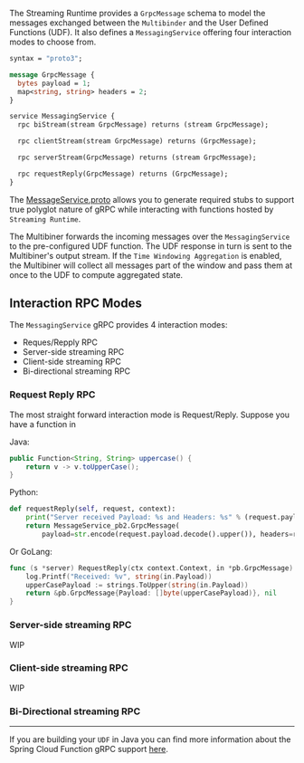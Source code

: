 
The Streaming Runtime provides a `GrpcMessage` schema to model the messages exchanged between the `Multibinder` and the User Defined Functions (UDF).
It also defines a `MessagingService` offering four interaction modes to choose from. 

```protobuf
syntax = "proto3";

message GrpcMessage {
  bytes payload = 1;
  map<string, string> headers = 2;
}

service MessagingService {
  rpc biStream(stream GrpcMessage) returns (stream GrpcMessage);

  rpc clientStream(stream GrpcMessage) returns (GrpcMessage);

  rpc serverStream(GrpcMessage) returns (stream GrpcMessage);

  rpc requestReply(GrpcMessage) returns (GrpcMessage);
}
```

The [MessageService.proto](https://github.com/vmware-tanzu/streaming-runtimes/blob/main/user-defined-functions/MessageService.proto) allows you to generate required stubs to support true polyglot nature of gRPC while interacting with functions hosted by `Streaming Runtime`.

The Multibiner forwards the incoming messages over the `MessagingService` to the pre-configured UDF function.
The UDF response in turn is sent to the Multibiner's output stream.
If the `Time Windowing Aggregation` is enabled, the Multibiner will collect all messages part of the window and pass them at once to the UDF to compute aggregated state.

## Interaction RPC Modes

The `MessagingService` gRPC provides 4 interaction modes:

* Reques/Repply RPC
* Server-side streaming RPC
* Client-side streaming RPC
* Bi-directional streaming RPC

### Request Reply RPC

The most straight forward interaction mode is Request/Reply. Suppose you have a function in

Java:
```java
public Function<String, String> uppercase() {
    return v -> v.toUpperCase();
}
```

Python:
```python
def requestReply(self, request, context):
    print("Server received Payload: %s and Headers: %s" % (request.payload.decode(), request.headers))
    return MessageService_pb2.GrpcMessage(
        payload=str.encode(request.payload.decode().upper()), headers=request.headers)
```

Or GoLang:
```go
func (s *server) RequestReply(ctx context.Context, in *pb.GrpcMessage) (*pb.GrpcMessage, error) {
    log.Printf("Received: %v", string(in.Payload))
    upperCasePayload := strings.ToUpper(string(in.Payload))
    return &pb.GrpcMessage{Payload: []byte(upperCasePayload)}, nil
}
```

### Server-side streaming RPC
WIP

### Client-side streaming RPC
WIP

### Bi-Directional streaming RPC

----

If you are building your `UDF` in Java you can find more information about the Spring Cloud Function gRPC support [here](https://github.com/spring-cloud/spring-cloud-function/blob/v3.2.1/spring-cloud-function-adapters/spring-cloud-function-grpc/README.md).